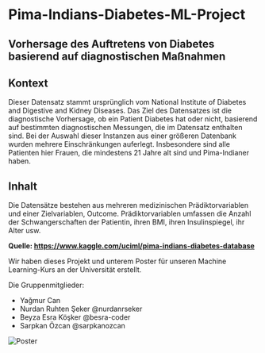 # Pima-Indians-Diabetes-ML-Project

## Vorhersage des Auftretens von Diabetes basierend auf diagnostischen Maßnahmen ##

## Kontext ##
Dieser Datensatz stammt ursprünglich vom National Institute of Diabetes and Digestive and Kidney Diseases. Das Ziel des Datensatzes ist die diagnostische Vorhersage, ob ein Patient Diabetes hat oder nicht, basierend auf bestimmten diagnostischen Messungen, die im Datensatz enthalten sind. Bei der Auswahl dieser Instanzen aus einer größeren Datenbank wurden mehrere Einschränkungen auferlegt. Insbesondere sind alle Patienten hier Frauen, die mindestens 21 Jahre alt sind und Pima-Indianer haben.

## Inhalt ##
Die Datensätze bestehen aus mehreren medizinischen Prädiktorvariablen und einer Zielvariablen, Outcome. Prädiktorvariablen umfassen die Anzahl der Schwangerschaften der Patientin, ihren BMI, ihren Insulinspiegel, ihr Alter usw.

**Quelle: https://www.kaggle.com/uciml/pima-indians-diabetes-database** 

Wir haben dieses Projekt und unterem Poster für unseren Machine Learning-Kurs an der Universität erstellt.

Die Gruppenmitglieder:
- Yağmur Can
- Nurdan Ruhten Şeker @nurdanrseker
- Beyza Esra Köşker @besra-coder
- Sarpkan Özcan @sarpkanozcan

![Poster](https://user-images.githubusercontent.com/74114217/122083385-823d1200-ce09-11eb-9945-346133831e19.jpeg)
